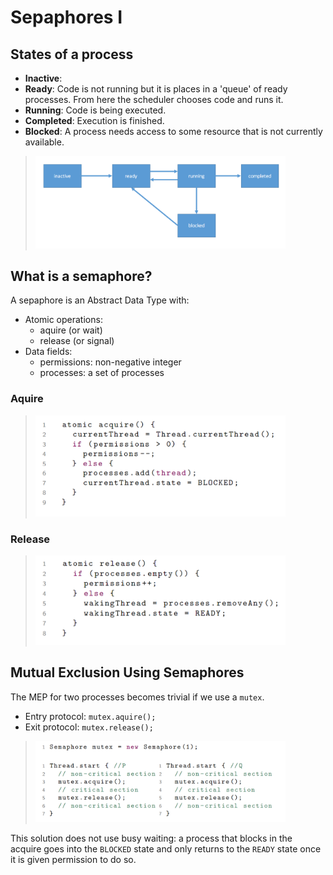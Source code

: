 # Sepaphores I


## States of a process

- **Inactive**: 
- **Ready**: Code is not running but it is places in a 'queue' of ready processes. From here the scheduler chooses code and runs it.
- **Running**: Code is being executed.
- **Completed**: Execution is finished.
- **Blocked**: A process needs access to some resource that is not currently available.

> <img src="./states-of-a-process.png" style="width:400px;">

## What is a semaphore?

A sepaphore is an Abstract Data Type with:
- Atomic operations: 
  - aquire (or wait)
  - release (or signal)
- Data fields:
  - permissions: non-negative integer
  - processes: a set of processes

### Aquire

> <img src="./aquire.png" style="width:400px;">

### Release

> <img src="./release.png" style="width:400px;">

## Mutual Exclusion Using Semaphores

The MEP for two processes becomes trivial if we use a `mutex`. 

- Entry protocol: `mutex.aquire();`
- Exit protocol: `mutex.release();`

> <img src="./mep-mutex.png" style="width:400px;">

This solution does not use busy waiting: a process that blocks in the acquire goes into the `BLOCKED` state and only returns to the `READY` state once it is given permission to do so.


